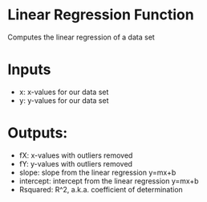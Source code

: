 # Linear Regression Function
Computes the linear regression of a data set

# Inputs
* x: x-values for our data set
* y: y-values for our data set

# Outputs:
* fX: x-values with outliers removed
* fY: y-values with outliers removed
* slope: slope from the linear regression y=mx+b
* intercept: intercept from the linear regression y=mx+b
* Rsquared: R^2, a.k.a. coefficient of determination

